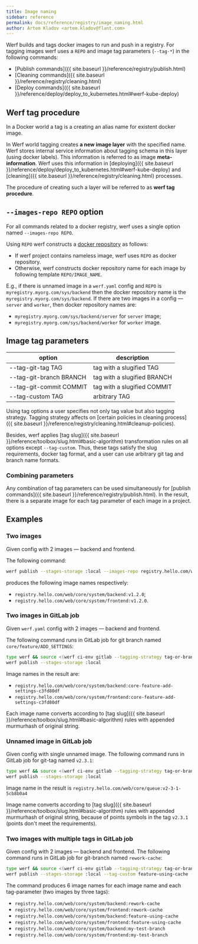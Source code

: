 ```yaml
---
title: Image naming
sidebar: reference
permalink: docs/reference/registry/image_naming.html
author: Artem Kladov <artem.kladov@flant.com>
---
```


Werf builds and tags docker images to run and push in a registry. For tagging images werf uses a `REPO` and image tag parameters (`--tag-*`) in the following commands:
* [Publish commands]({{ site.baseurl }}/reference/registry/publish.html)
* [Cleaning commands]({{ site.baseurl }}/reference/registry/cleaning.html)
* [Deploy commands]({{ site.baseurl }}/reference/deploy/deploy_to_kubernetes.html#werf-kube-deploy)

## Werf tag procedure

In a Docker world a tag is a creating an alias name for existent docker image.

In Werf world tagging creates **a new image layer** with the specified name. Werf stores internal service information about tagging schema in this layer (using docker labels). This information is referred to as image **meta-information**. Werf uses this information in [deploying]({{ site.baseurl }}/reference/deploy/deploy_to_kubernetes.html#werf-kube-deploy) and [cleaning]({{ site.baseurl }}/reference/registry/cleaning.html) processes.

The procedure of creating such a layer will be referred to as **werf tag procedure**.

## `--images-repo REPO` option

For all commands related to a docker registry, werf uses a single option named `--images-repo REPO`. 

Using `REPO` werf constructs a [docker repository](https://docs.docker.com/glossary/?term=repository) as follows:

* If werf project contains nameless image, werf uses `REPO` as docker repository.
* Otherwise, werf constructs docker repository name for each image by following template `REPO/IMAGE_NAME`.

E.g., if there is unnamed image in a `werf.yaml` config and `REPO` is `myregistry.myorg.com/sys/backend` then the docker repository name is the `myregistry.myorg.com/sys/backend`.  If there are two images in a config — `server` and `worker`, then docker repository names are:
* `myregistry.myorg.com/sys/backend/server` for `server` image;
* `myregistry.myorg.com/sys/backend/worker` for `worker` image.

## Image tag parameters

| option                    | description                          |
| ------------------------- | ------------------------------------ |
| --tag-git-tag TAG         | tag with a slugified TAG             |
| --tag-git-branch BRANCH   | tag with a slugified BRANCH          |
| --tag-git-commit COMMIT   | tag with a slugified COMMIT                               |
| --tag-custom TAG          | arbitrary TAG                        |

Using tag options a user specifies not only tag value but also tagging strategy.
Tagging strategy affects on [certain policies in cleaning process]({{ site.baseurl }}/reference/registry/cleaning.html#cleanup-policies).

Besides, werf applies [tag slug]({{ site.baseurl }}/reference/toolbox/slug.html#basic-algorithm) transformation rules on all options except `--tag-custom`.
Thus, these tags satisfy the slug requirements, docker tag format, and a user can use arbitrary git tag and branch name formats.

### Combining parameters

Any combination of tag parameters can be used simultaneously for [publish commands]({{ site.baseurl }}/reference/registry/publish.html). In the result, there is a separate image for each tag parameter of each image in a project.

## Examples

### Two images

Given config with 2 images — backend and frontend.

The following command:

```bash
werf publish --stages-storage :local --images-repo registry.hello.com/web/core/system --tag-custom v1.2.0
```

produces the following image names respectively:
* `registry.hello.com/web/core/system/backend:v1.2.0`;
* `registry.hello.com/web/core/system/frontend:v1.2.0`.

### Two images in GitLab job

Given `werf.yaml` config with 2 images — backend and frontend.

The following command runs in GitLab job for git branch named `core/feature/ADD_SETTINGS`:
```bash
type werf && source <(werf ci-env gitlab --tagging-strategy tag-or-branch --verbose)
werf publish --stages-storage :local
```

Image names in the result are:
* `registry.hello.com/web/core/system/backend:core-feature-add-settings-c3fd80df`
* `registry.hello.com/web/core/system/frontend:core-feature-add-settings-c3fd80df`

Each image name converts according to [tag slug]({{ site.baseurl }}/reference/toolbox/slug.html#basic-algorithm) rules with appended murmurhash of original string.

### Unnamed image in GitLab job

Given config with single unnamed image. The following command runs in GitLab job for git-tag named `v2.3.1`:

```bash
type werf && source <(werf ci-env gitlab --tagging-strategy tag-or-branch --verbose)
werf publish --stages-storage :local
```

Image name in the result is `registry.hello.com/web/core/queue:v2-3-1-5cb8b0a4`

Image name converts according to [tag slug]({{ site.baseurl }}/reference/toolbox/slug.html#basic-algorithm) rules with appended murmurhash of original string, because of points symbols in the tag `v2.3.1` (points don't meet the requirements).

### Two images with multiple tags in GitLab job

Given config with 2 images — backend and frontend. The following command runs in GitLab job for git-branch named `rework-cache`:

```bash
type werf && source <(werf ci-env gitlab --tagging-strategy tag-or-branch --verbose)
werf publish --stages-storage :local --tag-custom feature-using-cache --tag-custom  my-test-branch
```

The command produces 6 image names for each image name and each tag-parameter (two images by three tags):
* `registry.hello.com/web/core/system/backend:rework-cache`
* `registry.hello.com/web/core/system/frontend:rework-cache`
* `registry.hello.com/web/core/system/backend:feature-using-cache`
* `registry.hello.com/web/core/system/frontend:feature-using-cache`
* `registry.hello.com/web/core/system/backend:my-test-branch`
* `registry.hello.com/web/core/system/frontend:my-test-branch`

